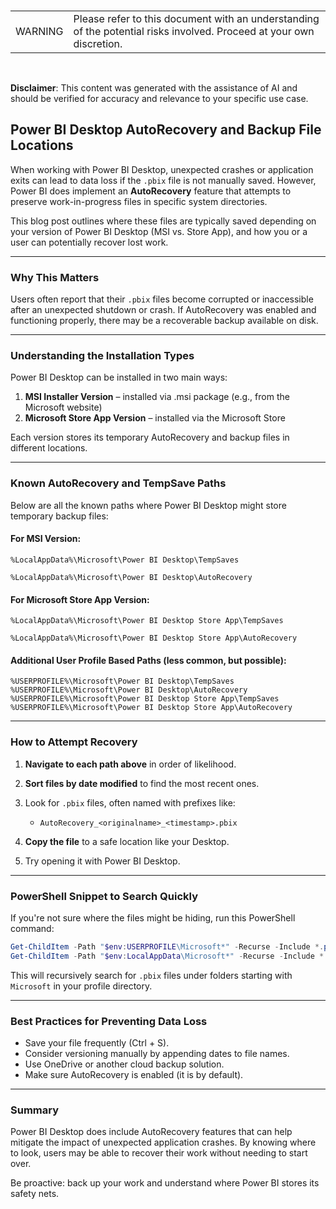 
<br><table><td>WARNING</td><td>Please refer to this document with an understanding of the potential risks involved. Proceed at your own discretion.</td></table><br>

**Disclaimer**: This content was generated with the assistance of AI and should be verified for accuracy and relevance to your specific use case.

## Power BI Desktop AutoRecovery and Backup File Locations

When working with Power BI Desktop, unexpected crashes or application exits can lead to data loss if the `.pbix` file is not manually saved. However, Power BI does implement an **AutoRecovery** feature that attempts to preserve work-in-progress files in specific system directories.

This blog post outlines where these files are typically saved depending on your version of Power BI Desktop (MSI vs. Store App), and how you or a user can potentially recover lost work.

---

### Why This Matters

Users often report that their `.pbix` files become corrupted or inaccessible after an unexpected shutdown or crash. If AutoRecovery was enabled and functioning properly, there may be a recoverable backup available on disk.

---

### Understanding the Installation Types

Power BI Desktop can be installed in two main ways:

1. **MSI Installer Version** – installed via .msi package (e.g., from the Microsoft website)
2. **Microsoft Store App Version** – installed via the Microsoft Store

Each version stores its temporary AutoRecovery and backup files in different locations.

---

### Known AutoRecovery and TempSave Paths

Below are all the known paths where Power BI Desktop might store temporary backup files:

#### For MSI Version:

```plaintext
%LocalAppData%\Microsoft\Power BI Desktop\TempSaves
````
```plaintext
%LocalAppData%\Microsoft\Power BI Desktop\AutoRecovery
````

#### For Microsoft Store App Version:

```plaintext
%LocalAppData%\Microsoft\Power BI Desktop Store App\TempSaves
```
```plaintext
%LocalAppData%\Microsoft\Power BI Desktop Store App\AutoRecovery
```

#### Additional User Profile Based Paths (less common, but possible):

```plaintext
%USERPROFILE%\Microsoft\Power BI Desktop\TempSaves
%USERPROFILE%\Microsoft\Power BI Desktop\AutoRecovery
%USERPROFILE%\Microsoft\Power BI Desktop Store App\TempSaves
%USERPROFILE%\Microsoft\Power BI Desktop Store App\AutoRecovery
```

---

### How to Attempt Recovery

1. **Navigate to each path above** in order of likelihood.
2. **Sort files by date modified** to find the most recent ones.
3. Look for `.pbix` files, often named with prefixes like:

   * `AutoRecovery_<originalname>_<timestamp>.pbix`
4. **Copy the file** to a safe location like your Desktop.
5. Try opening it with Power BI Desktop.

---

### PowerShell Snippet to Search Quickly

If you're not sure where the files might be hiding, run this PowerShell command:

```powershell
Get-ChildItem -Path "$env:USERPROFILE\Microsoft*" -Recurse -Include *.pbix -ErrorAction SilentlyContinue
Get-ChildItem -Path "$env:LocalAppData\Microsoft*" -Recurse -Include *.pbix -ErrorAction SilentlyContinue
```

This will recursively search for `.pbix` files under folders starting with `Microsoft` in your profile directory.

---

### Best Practices for Preventing Data Loss

* Save your file frequently (Ctrl + S).
* Consider versioning manually by appending dates to file names.
* Use OneDrive or another cloud backup solution.
* Make sure AutoRecovery is enabled (it is by default).

---

### Summary

Power BI Desktop does include AutoRecovery features that can help mitigate the impact of unexpected application crashes. By knowing where to look, users may be able to recover their work without needing to start over.

Be proactive: back up your work and understand where Power BI stores its safety nets.
